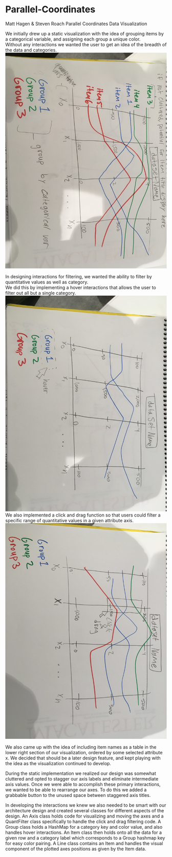 # Parallel-Coordinates
Matt Hagen & Steven Roach
Parallel Coordinates Data Visualization

We initially drew up a static visualization with the idea of grouping items by a categorical variable, and assigning each group a unique color.  
Without any interactions we wanted the user to get an idea of the breadth of the data and categories.  
![staticVisDesign](IMG-2147.JPG)

In designing interactions for filtering, we wanted the ability to filter by quantitative values as well as category.  
We did this by implementing a hover interactions that allows the user to filter out all but a single category.
![staticVisDesign](IMG-2146.JPG)
We also implemented a click and drag function so that users could filter a specific range of quantitative values in a given attribute axis.  
![staticVisDesign](IMG-2145.JPG)

We also came up with the idea of including item names as a table in the lower right section of our visualization, ordered by some selected attribute x. We decided that should be a later design feature, and kept playing with the idea as the visualization continued to develop.  

During the static implementation we realized our design was somewhat cluttered and opted to stagger our axis labels and eliminate intermediate axis values.
Once we were able to accomplish these primary interactions, we wanted to be able to rearrange our axes.  To do this we added a grabbable button to the unused space between staggered axis titles.


In developing the interactions we knew we also needed to be smart with our architecture design and created several classes for different aspects of the design.
An Axis class holds code for visualizing and moving the axes and a QuantFilter class specifically to handle the click and drag filtering code.  A Group class holds a HashMap for a category key and color value, and also handles hover interactions. 
An Item class then holds onto all the data for a given row and a category label which corresponds to a Group hashmap key for easy color pairing.
A Line class contains an Item and handles the visual component of the plotted axes positions as given by the Item data.
